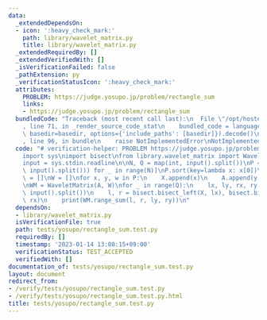 ```yaml
---
data:
  _extendedDependsOn:
  - icon: ':heavy_check_mark:'
    path: library/wavelet_matrix.py
    title: library/wavelet_matrix.py
  _extendedRequiredBy: []
  _extendedVerifiedWith: []
  _isVerificationFailed: false
  _pathExtension: py
  _verificationStatusIcon: ':heavy_check_mark:'
  attributes:
    PROBLEM: https://judge.yosupo.jp/problem/rectangle_sum
    links:
    - https://judge.yosupo.jp/problem/rectangle_sum
  bundledCode: "Traceback (most recent call last):\n  File \"/opt/hostedtoolcache/PyPy/3.7.13/x64/site-packages/onlinejudge_verify/documentation/build.py\"\
    , line 71, in _render_source_code_stat\n    bundled_code = language.bundle(stat.path,\
    \ basedir=basedir, options={'include_paths': [basedir]}).decode()\n  File \"/opt/hostedtoolcache/PyPy/3.7.13/x64/site-packages/onlinejudge_verify/languages/python.py\"\
    , line 96, in bundle\n    raise NotImplementedError\nNotImplementedError\n"
  code: "# verification-helper: PROBLEM https://judge.yosupo.jp/problem/rectangle_sum\n\
    import sys\nimport bisect\nfrom library.wavelet_matrix import WaveletMatrix\n\n\
    input = sys.stdin.readline\n\nN, Q = map(int, input().split())\nP = [tuple(map(int,\
    \ input().split())) for _ in range(N)]\nP.sort(key=lambda x: x[0])\nX = []\nA\
    \ = []\nW = []\nfor x, y, w in P:\n    X.append(x)\n    A.append(y)\n    W.append(w)\n\
    \nWM = WaveletMatrix(A, W)\nfor _ in range(Q):\n    lx, ly, rx, ry = map(int,\
    \ input().split())\n    l, r = bisect.bisect_left(X, lx), bisect.bisect_left(X,\
    \ rx)\n    print(WM.range_sum(l, r, ly, ry))\n"
  dependsOn:
  - library/wavelet_matrix.py
  isVerificationFile: true
  path: tests/yosupo/rectangle_sum.test.py
  requiredBy: []
  timestamp: '2023-01-14 13:08:15+09:00'
  verificationStatus: TEST_ACCEPTED
  verifiedWith: []
documentation_of: tests/yosupo/rectangle_sum.test.py
layout: document
redirect_from:
- /verify/tests/yosupo/rectangle_sum.test.py
- /verify/tests/yosupo/rectangle_sum.test.py.html
title: tests/yosupo/rectangle_sum.test.py
---
```

